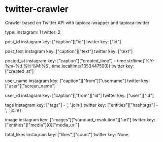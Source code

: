 # twitter-crawler
Crawler based on Twitter API with tapioca-wrapper and tapioca-twitter

type:
  instagram: 1
  twitter: 2

post_id
  instagram key: ["caption"]["id"]
  twitter   key: ["id"]

post_text
  instagram key: ["caption"]["text"]
  twitter   key: ["text"]

posted_at
  instagram key: ["caption"]["created_time"] - time.strftime('%Y-%m-%d %H:%M:%S', time.localtime(1353447503))
  twitter   key: ["created_at"]

user_name
  instagram key: ["caption"]["from"]["username"]
  twitter   key: ["user"]["screen_name"]

user_id
  instagram key: ["caption"]["from"]["id"]
  twitter   key: ["user"]["id"]

tags
  instagram key: ["tags"]                  - ', '.join()
  twitter   key: ["entities"]["hashtags"]  - ', '.join()

image
  instagram key: ["images"]["standard_resolution"]["url"]
  twitter   key: ["entities"]["media"][0]["media_url"]

total_likes
  instagram key: ["likes"]["count"]
  twitter   key: None
